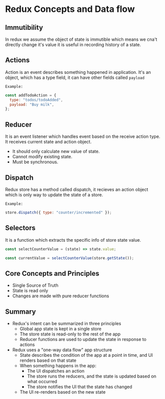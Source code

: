 # Redux Concepts and Data flow

## Immutibility

In redux we assume the object of state is immutible which means we cna't directly change it's value it is useful in recording history of a state.

## Actions

Action is an event describes something happened in application.
It's an object, which has a type field, it can have other fields called `payload`

`Example:`

```js
const addTodoAction = {
  type: "todos/todoAdded",
  payload: "Buy milk",
};
```

## Reducer

It is an event listener which handles event based on the receive action type.
It receives current state and action object.

- It should only calculate new value of state.
- Cannot modify existing state.
- Must be synchronous.

## Dispatch

Redux store has a method called dispatch, it recieves an action object which is only way to update the state of a store.

`Example:`

```js
store.dispatch({ type: "counter/incremented" });
```

## Selectors

It is a function which extracts the specific info of store state value.

```js
const selectCounterValue = (state) => state.value;

const currentValue = selectCounterValue(store.getState());
```

## Core Concepts and Principles

- Single Source of Truth
- State is read only
- Changes are made with pure reducer functions

## Summary

- Redux's intent can be summarized in three principles
  - Global app state is kept in a single store
  - The store state is read-only to the rest of the app
  - Reducer functions are used to update the state in response to actions
- Redux uses a "one-way data flow" app structure
  - State describes the condition of the app at a point in time, and UI renders based on that state
  - When something happens in the app:
    - The UI dispatches an action
    - The store runs the reducers, and the state is updated based on what occurred
    - The store notifies the UI that the state has changed
  - The UI re-renders based on the new state
